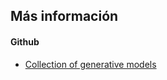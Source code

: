 ## Más información

#### Github

* [Collection of generative models](https://github.com/wiseodd/generative-models)
